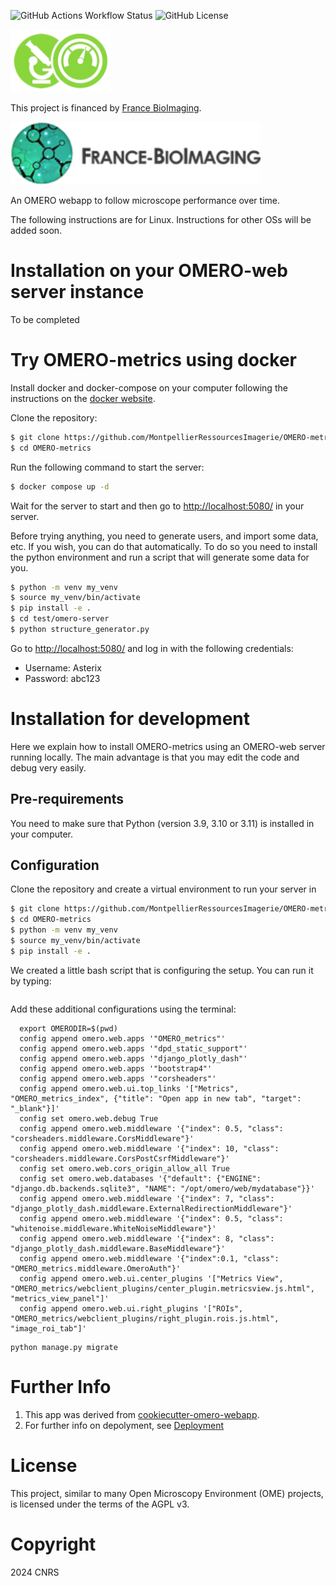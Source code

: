
![GitHub Actions Workflow Status](https://img.shields.io/github/actions/workflow/status/MontpellierRessourcesImagerie/OMERO-metrics/omero_plugin.yml)
![GitHub License](https://img.shields.io/github/license/MontpellierRessourcesImagerie/OMERO-metrics)

<img alt="OMERO-metrics logo" height="100" src="OMERO_metrics/static/OMERO_metrics/images/metrics_logo.png"/>

This project is financed by [France BioImaging](https://france-bioimaging.org/).

<img alt="FBI logo" height="100" src="docs/slides/media/logo_FBI.png"/>


An OMERO webapp to follow microscope performance over time.

The following instructions are for Linux. Instructions for other OSs will be added soon.

# Installation on your OMERO-web server instance

To be completed

# Try OMERO-metrics using docker

Install docker and docker-compose on your computer following the instructions on the [docker website](https://docs.docker.com/get-docker/).

Clone the repository:
```bash
$ git clone https://github.com/MontpellierRessourcesImagerie/OMERO-metrics.git
$ cd OMERO-metrics
```

Run the following command to start the server:

```bash
$ docker compose up -d
```

Wait for the server to start and then go to <http://localhost:5080/> in your server.

Before trying anything, you need to generate users, and import some data, etc. If you wish, you can do that 
automatically. To do so you need to install the python environment and run a script that will generate some data for you.

```bash
$ python -m venv my_venv
$ source my_venv/bin/activate
$ pip install -e .
$ cd test/omero-server
$ python structure_generator.py
```

Go to <http://localhost:5080/> and log in with the following credentials:
- Username: Asterix
- Password: abc123

# Installation for development

Here we explain how to install OMERO-metrics using an OMERO-web server running locally. The main advantage is
that you may edit the code and debug very easily.

## Pre-requirements

You need to make sure that Python (version 3.9, 3.10 or 3.11) is installed in your computer.

## Configuration

Clone the repository and create a virtual environment to run your server in

```bash
$ git clone https://github.com/MontpellierRessourcesImagerie/OMERO-metrics.git
$ cd OMERO-metrics
$ python -m venv my_venv
$ source my_venv/bin/activate
$ pip install -e .
```

We created a little bash script that is configuring the setup. You can run it by typing:

```bash

````
Add these additional configurations using the terminal:

      export OMERODIR=$(pwd)
      config append omero.web.apps '"OMERO_metrics"'
      config append omero.web.apps '"dpd_static_support"'
      config append omero.web.apps '"django_plotly_dash"'
      config append omero.web.apps '"bootstrap4"'
      config append omero.web.apps '"corsheaders"'
      config append omero.web.ui.top_links '["Metrics", "OMERO_metrics_index", {"title": "Open app in new tab", "target": "_blank"}]'
      config set omero.web.debug True
      config append omero.web.middleware '{"index": 0.5, "class": "corsheaders.middleware.CorsMiddleware"}'
      config append omero.web.middleware '{"index": 10, "class": "corsheaders.middleware.CorsPostCsrfMiddleware"}'
      config set omero.web.cors_origin_allow_all True
      config set omero.web.databases '{"default": {"ENGINE": "django.db.backends.sqlite3", "NAME": "/opt/omero/web/mydatabase"}}'
      config append omero.web.middleware '{"index": 7, "class": "django_plotly_dash.middleware.ExternalRedirectionMiddleware"}'
      config append omero.web.middleware '{"index": 0.5, "class": "whitenoise.middleware.WhiteNoiseMiddleware"}'
      config append omero.web.middleware '{"index": 8, "class": "django_plotly_dash.middleware.BaseMiddleware"}'
      config append omero.web.middleware '{"index":0.1, "class": "OMERO_metrics.middleware.OmeroAuth"}'
      config append omero.web.ui.center_plugins '["Metrics View", "OMERO_metrics/webclient_plugins/center_plugin.metricsview.js.html", "metrics_view_panel"]'
      config append omero.web.ui.right_plugins '["ROIs", "OMERO_metrics/webclient_plugins/right_plugin.rois.js.html", "image_roi_tab"]'

```
python manage.py migrate
```


Further Info
============

1.  This app was derived from [cookiecutter-omero-webapp](https://github.com/ome/cookiecutter-omero-webapp).
2.  For further info on depolyment, see [Deployment](https://docs.openmicroscopy.org/latest/omero/developers/Web/Deployment.html)


License
=======

This project, similar to many Open Microscopy Environment (OME) projects, is
licensed under the terms of the AGPL v3.


Copyright
=========

2024 CNRS


